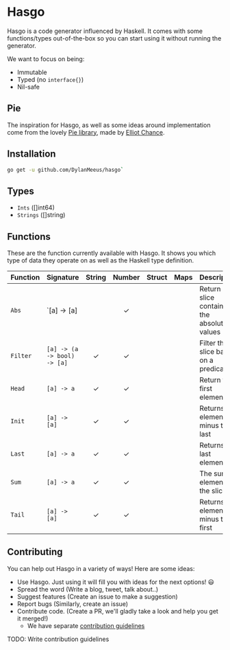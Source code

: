 # Hasgo

Hasgo is a code generator influenced by Haskell. 
It comes with some functions/types out-of-the-box so you can start using it without running the generator. 

We want to focus on being:
* Immutable 
* Typed (no `interface{}`)
* Nil-safe

## Pie

The inspiration for Hasgo, as well as some ideas around implementation come from the lovely [Pie
library](https://github.com/elliotchance/pie), made by [Elliot Chance](https://github.com/elliotchance).

## Installation

```bash
go get -u github.com/DylanMeeus/hasgo`
```

## Types 
* `Ints` ([]int64)
* `Strings` ([]string)

## Functions

These are the function currently available with Hasgo.
It shows you which type of data they operate on as well as the Haskell type definition.

| Function | Signature                   | String | Number | Struct | Maps | Description |
|----------| --------------------------  | :----: | :----: | :----: | :--: | ----------- |
| `Abs`    | `[a] -> [a]                 |        |   ✓    |        |      | Return a slice containing the absolute values|
| `Filter` | `[a] -> (a -> bool) -> [a]` |   ✓    |   ✓    |        |      | Filter the slice based on a predicate|
| `Head`   | `[a] -> a`                  |   ✓    |   ✓    |        |      | Return the first element|
| `Init`   | `[a] -> [a]`                |   ✓    |   ✓    |        |      | Returns all elements minus the last|
| `Last`   | `[a] -> a`                  |   ✓    |   ✓    |        |      | Returns the last element|
| `Sum`    | `[a] -> a`                  |   ✓    |   ✓    |        |      | The sum of elements in the slice|
| `Tail`   | `[a] -> [a]`                |   ✓    |   ✓    |        |      | Returns all elements minus the first|

## Contributing

You can help out Hasgo in a variety of ways! 
Here are some ideas:

* Use Hasgo. Just using it will fill you with ideas for the next options! :smiley:
* Spread the word (Write a blog, tweet, talk about..)
* Suggest features (Create an issue to make a suggestion)
* Report bugs (Similarly, create an issue)
* Contribute code. (Create a PR, we'll gladly take a look and help you get it merged!)
	* We have separate [contribution guidelines](CONTRIBUTING.md)


TODO: Write contribution guidelines

